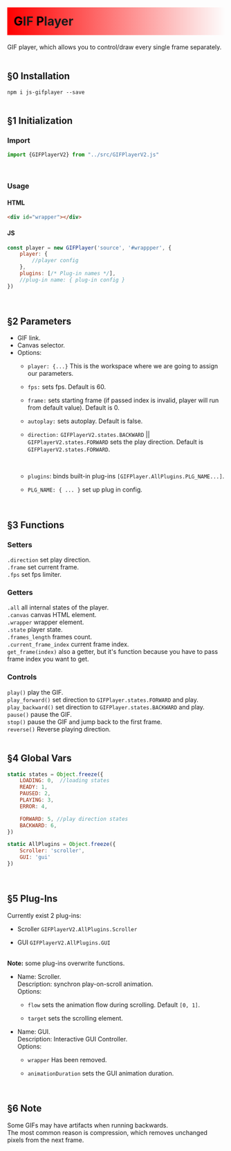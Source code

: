 <h1 style="background-image: linear-gradient(90deg, rgba(255, 0, 0, 1), rgba(0, 0, 0, 0)); padding: 15px"> 
      <span style="color: black;">G</span>IF
      <span style="color: black;">P</span>layer 
</h1>

GIF player, which allows you to control/draw every single frame separately.<br/><br/>

<h2>§0 Installation</h2>

`npm i js-gifplayer --save`<br><br>


<h2>§1 Initialization</h2>

<h3>Import</h3>

``` js
import {GIFPlayerV2} from "../src/GIFPlayerV2.js"
```

<br>
<h3>Usage</h3>

<h4>HTML</h4>

``` html
<div id="wrapper"></div>
```

<h4>JS</h4>

``` js
const player = new GIFPlayer('source', '#wrappper', {
    player: {
        //player config
    },
    plugins: [/* Plug-in names */],
    //plug-in name: { plug-in config }
})
```

<br>
<h2>§2 Parameters</h2>

<ul>
<li>GIF link.</li>
<li>Canvas selector.</li>
<li>Options:<br>

<ul>
<li>

`player: {...}` This is the workspace where we are going to assign our parameters.
</li>
<li>

`fps:` sets fps. Default is 60.
</li>
<li>

`frame:` sets starting frame (if passed index is invalid, player will run from default value). Default is 0.
</li>
<li>

`autoplay:` sets autoplay. Default is false.
</li>
<li>

`direction:` `GIFPlayerV2.states.BACKWARD` || `GIFPlayerV2.states.FORWARD` sets the play direction. Default is `GIFPlayerV2.states.FORWARD`.
</li><br>
<li>

`plugins`: binds built-in plug-ins `[GIFPlayer.AllPlugins.PLG_NAME...]`.
</li>
<li>

`PLG_NAME: { ... }` set up plug in config.
</li>
</ul>

</li>
</ul>
<br>

<h2>§3 Functions</h2>

<h3>Setters</h3>

`.direction`  set play direction.<br/>
`.frame` set current frame.<br/>
`.fps` set fps limiter.<br> 

<h3>Getters</h3>

`.all` all internal states of the player.  
`.canvas` canvas HTML element.  
`.wrapper` wrapper element.  
`.state` player state.  
`.frames_length` frames count.  
`.current_frame_index` current frame index.  
`get_frame(index)` also a getter, but it's function because you have to pass frame index you want to get.

<h3>Controls</h3>

`play()` play the GIF.<br/>
`play_forward()` set direction to `GIFPlayer.states.FORWARD` and play.<br/>
`play_backward()` set direction to `GIFPlayer.states.BACKWARD` and play.<br/>
`pause()` pause the GIF.<br/>
`stop()` pause the GIF and jump back to the first frame.<br/>
`reverse()` Reverse playing direction.<br/><br/>

<h2>§4 Global Vars</h2>

```javascript
static states = Object.freeze({
    LOADING: 0,  //loading states
    READY: 1,
    PAUSED: 2,
    PLAYING: 3,
    ERROR: 4,

    FORWARD: 5, //play direction states
    BACKWARD: 6,
})
```

```javascript
static AllPlugins = Object.freeze({
    Scroller: 'scroller',
    GUI: 'gui'
})
```
<br>

<h2>§5 Plug-Ins</h2>
Currently exist 2 plug-ins:
<ul>
<li>

Scroller `GIFPlayerV2.AllPlugins.Scroller`
</li>
<li>

GUI `GIFPlayerV2.AllPlugins.GUI`
</li>
</ul>
<br>
<strong>Note:</strong> some plug-ins overwrite functions.
<ul>
<li>
Name: Scroller.<br>
Description: synchron play-on-scroll animation.<br>
Options:
<ul>
<li>

`flow` sets the animation flow during scrolling. Default `[0, 1]`.
</li>
<li>

`target` sets the scrolling element.
</li>
</ul>
</li>
<li>
Name: GUI.<br>
Description: Interactive GUI Controller.<br>
Options:
<ul>
<li>

`wrapper` Has been removed.
</li>
<li>

`animationDuration` sets the GUI animation duration.
</li>
</ul>
</li>
</ul>
<br>

<h2>§6 Note</h2>
<p>
Some GIFs may have artifacts when running backwards.<br>
The most common reason is compression, which removes unchanged pixels from the next frame.
</p>
